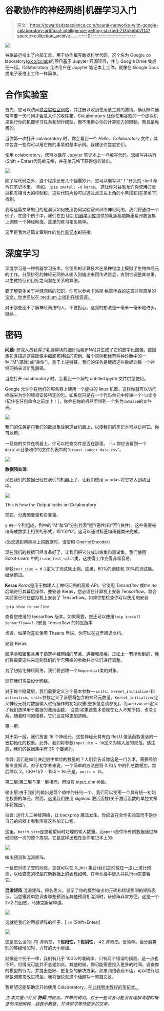 # 谷歌协作的神经网络|机器学习入门

> 原文：<https://towardsdatascience.com/neural-networks-with-google-colaboratory-artificial-intelligence-getting-started-713b5eb07f14?source=collection_archive---------0----------------------->

![](img/00aa300060ba9a4d3d5c5e406cd73d5c.png)

谷歌最近推出了内部工具，用于协作编写数据科学代码。这个名为 Google co laboratory([g.co/colab](http://g.co/colab))的项目基于 Jupyter 开源项目，并与 Google Drive 集成在一起。Colaboratory 允许用户在 Jupyter 笔记本上工作，就像在 Google Docs 或电子表格上工作一样简单。

# 合作实验室

首先，您可以访问[联合实验室网站](http://g.co/colab)，并注册以收到使用该工具的邀请。确认邮件通常需要一天时间才会进入你的收件箱。CoLaboratory 让你使用谷歌的一个虚拟机来执行你的机器学习任务和制作模型，而不用担心你的计算能力的限制。而且是免费的。

当你第一次打开 colaboratory 时，你会看到一个 *Hello，Colaboratory* 文件，其中包含一些你可以用它做的事情的基本示例。我建议你尝尝它们。

使用 colaboratory，您可以像在 Jupyter 笔记本上一样编写代码。您编写并执行(Shift + Enter)代码单元格，并在单元格下获得您的输出。

![](img/90e2647fb451fdf2f4d980874780618e.png)

除了写代码之外，这个程序还有几个锦囊妙计。您可以编写以“！”开头的 shell 命令在笔记本里。
例如，`!pip install -q keras`。
这让你对谷歌允许你使用的虚拟机有相当大的控制权。这些代码片段可以通过点击左上角的小黑按钮(在菜单下)找到。

我写这篇文章的目的是演示如何使用协同实验室来训练神经网络。我们将通过一个例子，在这个例子中，我们在由 [UCI 机器学习库](http://archive.ics.uci.edu/ml/datasets)提供的乳腺癌威斯康星州数据集上训练一个神经网络。这里的练习相当简单。

这里是我为这篇文章制作的[协作笔记本](https://colab.research.google.com/notebook#fileId=1aQGl_sH4TVehK8PDBRspwI4pD16xIR0r)的链接。

# 深度学习

深度学习是一种机器学习技术，它使用的计算技术在某种程度上模拟了生物神经元的工作。分层排列的神经元网络从输入到输出来回传递信息，直到它调整其权重，以生成特征和目标之间潜在关系的算法。

要了解更多关于神经网络的知识，你可以参考卡洛斯·格雷申森的这篇非常简单的[论文。你也可以在 medium 上找到在线资源。](https://arxiv.org/pdf/cs/0308031.pdf)

对于那些还不了解神经网络的人，不要担心。这里的想法是一毫米一毫米地进步。继续…

# 密码

**问题:** 研究人员获得了乳腺肿块的细针抽吸(FNA)并生成了它的数字化图像。数据集包含描述这些图像中细胞核特征的实例。每个实例都标有两种诊断中的一种:“M”(恶性)或“良性”)。鉴于上述特征，我们的任务是根据这些数据训练一个神经网络来诊断乳腺癌。

当您打开 colaboratory 时，会看到一个新的 untitled.ipynb 文件供您使用。

Google 允许你在他们的服务器上使用一个虚拟的 linux 机器，这样你就可以访问终端来为你的项目安装特定的包。如果您只是在一个代码单元中传递一个`!ls`命令(记住在任何命令之前加上！)，你会在你的机器里得到一个名为`datalab`的文件夹。

![](img/d0b8f412ec4855d947e860e738898a01.png)

我们的任务是将我们的数据集放到这台机器上，以便我们的笔记本可以访问它。你可以用..

一旦你的文件在机器上，你可以检查文件是否在那里。
`!ls`
你应该看到一个`datalab`目录和你的文件列表中的“`breast_cancer_data.csv`”。

![](img/4440878ed735f52f00b1bdc0937e0660.png)

**数据预处理:**

现在我们的数据已经在我们的机器上了，让我们使用 pandas 将它导入到项目中。

![](img/303a2f857a1a74303b3fbd58584cb967.png)

This is how the Output looks on Colaboratory

现在，分离因变量和自变量。

y 由一个列组成，列中的“M”和“B”分别代表“是”(恶性)和“否”(良性)。这些需要被编码成数学上相关的形式，即‘1’和‘0’。这可以通过标签编码器类来完成。

(当您遇到两类以上的数据时，请使用 OneHotEncoder)

现在我们的数据已经准备好了，让我们把它分成训练集和测试集。我们使用 Scikit-Learn 中的`train_test_split`类，这使得工作变得非常容易。

参数`test_size = 0.2`定义了测试集比例。这里，80%的训练和 20%的测试集。继续前进。

**Keras** *Keras*是用于构建人工神经网络的高级 API。它使用 *Tensorflow* 或*the no*后端进行其幕后操作。要安装 Keras，您必须在计算机上安装 Tensorflow。联合实验室已经在虚拟机上安装了 Tensorflow。如果你想检查你可以使用的安装

`!pip show tensorflow`

查看您使用的 tensorflow 版本。如果需要，您还可以使用`!pip install tensorflow==1.2`安装 Tensorflow 的特定版本

或者，如果你喜欢使用 Theano 后端，你可以在这里阅读文档。

安装 Keras:


顺序类和密集类用于指定神经网络的节点、连接和规格。正如上一节所看到的，我们将需要这些来定制我们的学习网络的参数并对它们进行调整。

为了初始化神经网络，我们将创建一个`Sequential`类的对象。

现在我们需要设计网络。

对于每个隐藏层，我们需要定义三个基本参数— `units`、`kernel_initializer`和`activation`。`units`参数定义了该层将包含的神经元数量。`Kernel_initializer`定义神经元将对数据输入进行操作的初始权重(更多信息请参见)。而`activation`定义了我们选择用于数据的激活函数。
注意:如果这些术语现在让人不知所措，也没关系。随着时间的推移，它们会变得更加清晰。

第一层:

对于第一层，我们放置 16 个神经元，这些神经元具有由 ReLU 激活函数激活的一致初始化的权重。此外，我们将参数`input_dim = 30`定义为输入层的规范。请注意，我们的数据集中有 30 个要素列。

作弊:
我们是如何决定层中单位的数量的？人们会告诉你这是一门艺术，需要经验和专业知识。对于初学者来说，一个简单的方法是将 X 和 y 中的列总数相加，然后除以 2。(30+1)/2 = 15.5 ~ 16.于是，`units = 16`。

第二层:第二层与第一层相同，但没有 input_dim 参数。

输出层:由于我们的输出是两个值中的任何一个，我们可以使用一个具有统一初始化权重的单元。然而，这里我们使用 sigmoid 激活函数(关于激活函数的单独文章即将推出)。

拟合:
运行人工神经网络，让 backprop 魔法发生。你应该在合作实验室而不是你自己的机器上看到所有这些加工过程。

这里，`batch_size`是您希望同时处理的输入数量。而`epoch`是你所有的数据通过神经网络一次的整个周期。它是这样出现在合作笔记本上的:

![](img/0fee3b487a7f139cf8c6b07878f4d630.png)

做出预测和混淆矩阵。

一旦您训练了您的网络，您就可以在 X_test 集合(我们之前放在一边)上进行预测，以检查您的模型在新数据上的表现如何。在单元格中键入并执行`cm`来查看它。

**混淆矩阵**
混淆矩阵，顾名思义，显示了你的模型做出的正确和错误预测的矩阵表示。当您需要单独调查哪些预测与其他预测相混淆时，该矩阵非常方便。这是一个 2×2 的困惑，马迪克斯解释道。

![](img/11ee7b900adf4000cd5a669b48bd6667.png)

这就是我们的困惑矩阵的样子。[ `cm` (Shift+Enter)]

![](img/7e686a7b79c58947e9ee97f692ed4dd2.png)

这是怎么读的: *70 真阴性，* **1 假阳性，1 假阴性**， *42 真阳性*。很简单。当分类类别的等级增加时，方阵的大小增加。

就像这个例子一样，我们有几乎 100%的准确率。只有两个错误的预测。这一点也不坏。但情况可能并不总是如此。其他时候，你可能需要投入更多的时间，调查你的模型的行为，并提出更好、更复杂的解决方案。如果网络表现不佳，可以进行超参数调整来改进模型。我将很快就这个话题写一整篇文章。

我希望这能帮助您开始使用 Colaboratory。[在此找到本教程的笔记本。](https://colab.research.google.com/notebook#fileId=1aQGl_sH4TVehK8PDBRspwI4pD16xIR0r)

*注:本文重点介绍* ***协同*** *的使用，并举例说明。对于一些读者可能没有理解清楚的概念的详细解释，我表示歉意，并请求您等待更多的文章。*